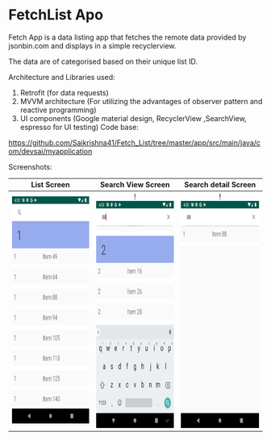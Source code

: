 # FetchList Apo

Fetch App is a data listing app that fetches the remote  data provided by jsonbin.com and displays in a simple recyclerview.

The data  are of categorised based on their unique list ID. 

Architecture and Libraries used: 

1. Retrofit (for data requests)
2. MVVM architecture (For utilizing the advantages of observer pattern and reactive programming)
2. UI components (Google material design, RecyclerView ,SearchView, espresso for UI testing)
Code base:

https://github.com/Saikrishna41/Fetch_List/tree/master/app/src/main/java/com/devsai/myapplication



Screenshots:

List Screen           |  Search View Screen       |  Search detail Screen        
:-------------------------:|:-------------------------: |:-------------------------: 
<img src = "https://raw.githubusercontent.com/Saikrishna41/MVVM/master/images//Screenshot_1580207573.png" width="250" height="450"/>  |  !<img src = "https://raw.githubusercontent.com/Saikrishna41/MVVM/master/images/Screenshot_1580207599.png" width="250" height="450"/>|!<img src = "https://raw.githubusercontent.com/Saikrishna41/MVVM/master/images/Screenshot_1580207580.png" width="250" height="450"/>



